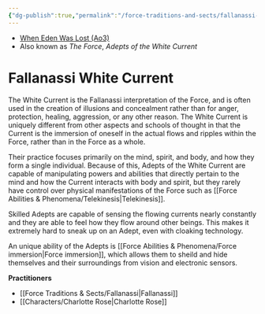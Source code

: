 ```yaml
---
{"dg-publish":true,"permalink":"/force-traditions-and-sects/fallanassi-white-current/","tags":["universal light dark","forceblief","beliefs"]}
---
```


- [When Eden Was Lost (Ao3)](https://archiveofourown.org/works/19334440/chapters/45992584)
- Also known as *The Force*, *Adepts of the White Current*
# Fallanassi White Current

The White Current is the Fallanassi interpretation of the Force, and is often used in the creation of illusions and concealment rather than for anger, protection, healing, aggression, or any other reason. The White Current is uniquely different from other aspects and schools of thought in that the Current is the immersion of oneself in the actual flows and ripples within the Force, rather than in the Force as a whole.

Their practice focuses primarily on the mind, spirit, and body, and how they form a single individual. Because of this, Adepts of the White Current are capable of manipulating powers and abilities that directly pertain to the mind and how the Current interacts with body and spirit, but they rarely have control over physical manifestations of the Force such as [[Force Abilities & Phenomena/Telekinesis\|Telekinesis]].

Skilled Adepts are capable of sensing the flowing currents nearly constantly and they are able to feel how they flow around other beings. This makes it extremely hard to sneak up on an Adept, even with cloaking technology. 

An unique ability of the Adepts is [[Force Abilities & Phenomena/Force immersion\|Force immersion]], which allows them to sheild and hide themselves and their surroundings from vision and electronic sensors. 

**Practitioners**
- [[Force Traditions & Sects/Fallanassi\|Fallanassi]]
- [[Characters/Charlotte Rose\|Charlotte Rose]]